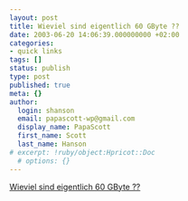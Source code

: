 ```yaml
---
layout: post
title: Wieviel sind eigentlich 60 GByte ??
date: 2003-06-20 14:06:39.000000000 +02:00
categories:
- quick links
tags: []
status: publish
type: post
published: true
meta: {}
author:
  login: shanson
  email: papascott-wp@gmail.com
  display_name: PapaScott
  first_name: Scott
  last_name: Hanson
# excerpt: !ruby/object:Hpricot::Doc
  # options: {}
---
```

<p><a title="Fachschaft für Physik und Astronomie an der Ruhr-Universität Bochum" href="http://fachschaft.physik.ruhr-uni-bochum.de/entdeckungen/60Gigabyte.shtml">Wieviel sind eigentlich 60 GByte ??</a></p>

